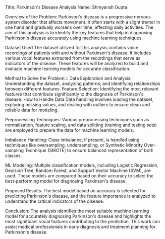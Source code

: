 Title: Parkinson's Disease Analysis
Name: Shreyansh Gupta


Overview of the Problem:
Parkinson's disease is a progressive nervous system disorder that affects movement. It often starts with a slight tremor in one hand and gradually worsens over time, affecting daily activities. The aim of this analysis is to identify the key features that help in diagnosing Parkinson's disease accurately using machine learning techniques.

Dataset Used
The dataset utilized for this analysis contains voice recordings of patients with and without Parkinson's disease. It includes various vocal features extracted from the recordings that serve as indicators of the disease. These features will be analyzed to build and evaluate machine learning models for accurate classification.

Method to Solve the Problem:::
Data Exploration and Analysis: Understanding the dataset, analyzing patterns, and identifying relationships between different features.
Feature Selection: Identifying the most relevant features that contribute significantly to the diagnosis of Parkinson's disease.
How to Handle Data
Data handling involves loading the dataset, exploring missing values, and dealing with outliers to ensure clean and reliable data for modeling.

Preprocessing Techniques:
Various preprocessing techniques such as normalization, feature scaling, and data splitting (training and testing sets) are employed to prepare the data for machine learning models.

Imbalance Handling:
Class imbalance, if present, is handled using techniques like oversampling, undersampling, or Synthetic Minority Over-sampling Technique (SMOTE) to ensure balanced representation of both classes.

ML Modeling:
Multiple classification models, including Logistic Regression, Decision Tree, Random Forest, and Support Vector Machine (SVM), are used.
These models are compared based on their accuracy to select the best-performing model for diagnosing Parkinson's disease.

Proposed Results:
The best model based on accuracy is selected for predicting Parkinson's disease, and the feature importance is analyzed to understand the critical indicators of the disease.

Conclusion:
The analysis identifies the most suitable machine learning model for accurately diagnosing Parkinson's disease and highlights the most significant vocal features contributing to the prediction. This work can assist medical professionals in early diagnosis and treatment planning for Parkinson's disease.
